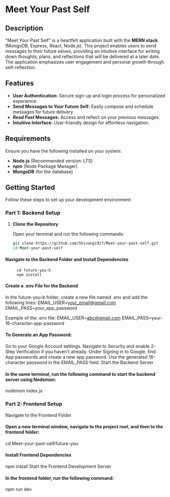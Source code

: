 # Meet Your Past Self

## Description

"Meet Your Past Self" is a heartfelt application built with the **MERN stack** (MongoDB, Express, React, Node.js). This project enables users to send messages to their future selves, providing an intuitive interface for writing down thoughts, plans, and reflections that will be delivered at a later date. The application emphasizes user engagement and personal growth through self-reflection.

## Features

- **User Authentication:** Secure sign-up and login process for personalized experience.
- **Send Messages to Your Future Self:** Easily compose and schedule messages for future delivery.
- **Read Past Messages:** Access and reflect on your previous messages.
- **Intuitive Interface:** User-friendly design for effortless navigation.

## Requirements

Ensure you have the following installed on your system:

- **Node.js** (Recommended version: LTS)
- **npm** (Node Package Manager)
- **MongoDB** (for the database)

## Getting Started

Follow these steps to set up your development environment:

### Part 1: Backend Setup

1. **Clone the Repository**

   Open your terminal and run the following commands:

   ```bash
   git clone https://github.com/Shivangi917/Meet-your-past-self.git
   cd Meet-your-past-self
   
#### Navigate to the Backend Folder and Install Dependencies
         cd future-you-b
         npm install
   
#### Create a .env File for the Backend
In the future-you-b folder, create a new file named .env and add the following lines:
   EMAIL_USER=your_email@gmail.com
   EMAIL_PASS=your_app_password

Example of the .env file:
   EMAIL_USER=abc@gmail.com
   EMAIL_PASS=your-16-character-app-password
#### To Generate an App Password:

Go to your Google Account settings.
Navigate to Security and enable 2-Step Verification if you haven't already.
Under Signing in to Google, find App passwords and create a new app password.
Use the generated 16-character password in the EMAIL_PASS field.
Start the Backend Server

#### In the same terminal, run the following command to start the backend server using Nodemon:
   nodemon index.js

      
### Part 2: Frontend Setup
Navigate to the Frontend Folder

#### Open a new terminal window, navigate to the project root, and then to the frontend folder:
   cd Meet-your-past-self/future-you

#### Install Frontend Dependencies
   npm install
   Start the Frontend Development Server

#### In the frontend folder, run the following command:
   npm run dev
